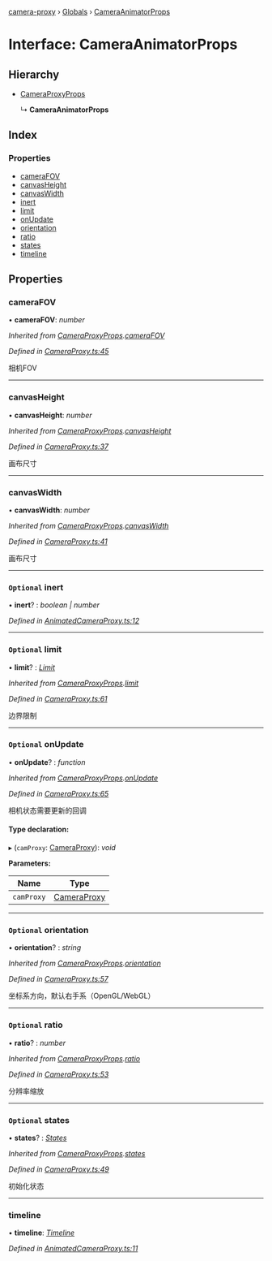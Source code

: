 [camera-proxy](../README.md) › [Globals](../globals.md) › [CameraAnimatorProps](cameraanimatorprops.md)

# Interface: CameraAnimatorProps

## Hierarchy

* [CameraProxyProps](cameraproxyprops.md)

  ↳ **CameraAnimatorProps**

## Index

### Properties

* [cameraFOV](cameraanimatorprops.md#camerafov)
* [canvasHeight](cameraanimatorprops.md#canvasheight)
* [canvasWidth](cameraanimatorprops.md#canvaswidth)
* [inert](cameraanimatorprops.md#optional-inert)
* [limit](cameraanimatorprops.md#optional-limit)
* [onUpdate](cameraanimatorprops.md#optional-onupdate)
* [orientation](cameraanimatorprops.md#optional-orientation)
* [ratio](cameraanimatorprops.md#optional-ratio)
* [states](cameraanimatorprops.md#optional-states)
* [timeline](cameraanimatorprops.md#timeline)

## Properties

###  cameraFOV

• **cameraFOV**: *number*

*Inherited from [CameraProxyProps](cameraproxyprops.md).[cameraFOV](cameraproxyprops.md#camerafov)*

*Defined in [CameraProxy.ts:45](https://github.com/alibaba/camera-proxy/blob/64e5dd0/src/CameraProxy.ts#L45)*

相机FOV

___

###  canvasHeight

• **canvasHeight**: *number*

*Inherited from [CameraProxyProps](cameraproxyprops.md).[canvasHeight](cameraproxyprops.md#canvasheight)*

*Defined in [CameraProxy.ts:37](https://github.com/alibaba/camera-proxy/blob/64e5dd0/src/CameraProxy.ts#L37)*

画布尺寸

___

###  canvasWidth

• **canvasWidth**: *number*

*Inherited from [CameraProxyProps](cameraproxyprops.md).[canvasWidth](cameraproxyprops.md#canvaswidth)*

*Defined in [CameraProxy.ts:41](https://github.com/alibaba/camera-proxy/blob/64e5dd0/src/CameraProxy.ts#L41)*

画布尺寸

___

### `Optional` inert

• **inert**? : *boolean | number*

*Defined in [AnimatedCameraProxy.ts:12](https://github.com/alibaba/camera-proxy/blob/64e5dd0/src/AnimatedCameraProxy.ts#L12)*

___

### `Optional` limit

• **limit**? : *[Limit](limit.md)*

*Inherited from [CameraProxyProps](cameraproxyprops.md).[limit](cameraproxyprops.md#optional-limit)*

*Defined in [CameraProxy.ts:61](https://github.com/alibaba/camera-proxy/blob/64e5dd0/src/CameraProxy.ts#L61)*

边界限制

___

### `Optional` onUpdate

• **onUpdate**? : *function*

*Inherited from [CameraProxyProps](cameraproxyprops.md).[onUpdate](cameraproxyprops.md#optional-onupdate)*

*Defined in [CameraProxy.ts:65](https://github.com/alibaba/camera-proxy/blob/64e5dd0/src/CameraProxy.ts#L65)*

相机状态需要更新的回调

#### Type declaration:

▸ (`camProxy`: [CameraProxy](../classes/cameraproxy.md)): *void*

**Parameters:**

Name | Type |
------ | ------ |
`camProxy` | [CameraProxy](../classes/cameraproxy.md) |

___

### `Optional` orientation

• **orientation**? : *string*

*Inherited from [CameraProxyProps](cameraproxyprops.md).[orientation](cameraproxyprops.md#optional-orientation)*

*Defined in [CameraProxy.ts:57](https://github.com/alibaba/camera-proxy/blob/64e5dd0/src/CameraProxy.ts#L57)*

坐标系方向，默认右手系（OpenGL/WebGL）

___

### `Optional` ratio

• **ratio**? : *number*

*Inherited from [CameraProxyProps](cameraproxyprops.md).[ratio](cameraproxyprops.md#optional-ratio)*

*Defined in [CameraProxy.ts:53](https://github.com/alibaba/camera-proxy/blob/64e5dd0/src/CameraProxy.ts#L53)*

分辨率缩放

___

### `Optional` states

• **states**? : *[States](../globals.md#states)*

*Inherited from [CameraProxyProps](cameraproxyprops.md).[states](cameraproxyprops.md#optional-states)*

*Defined in [CameraProxy.ts:49](https://github.com/alibaba/camera-proxy/blob/64e5dd0/src/CameraProxy.ts#L49)*

初始化状态

___

###  timeline

• **timeline**: *[Timeline](timeline.md)*

*Defined in [AnimatedCameraProxy.ts:11](https://github.com/alibaba/camera-proxy/blob/64e5dd0/src/AnimatedCameraProxy.ts#L11)*
